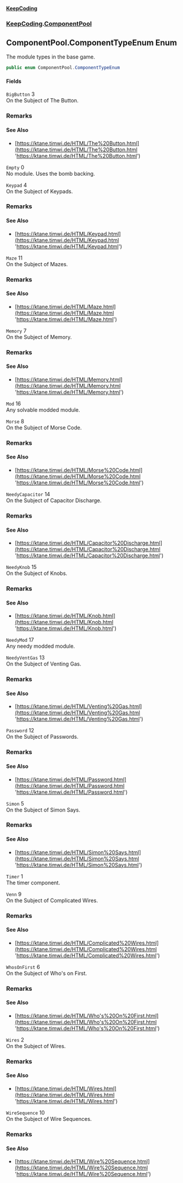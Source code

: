 #### [KeepCoding](index.md 'index')
### [KeepCoding](KeepCoding.md 'KeepCoding').[ComponentPool](ComponentPool.md 'KeepCoding.ComponentPool')
## ComponentPool.ComponentTypeEnum Enum
The module types in the base game.  
```csharp
public enum ComponentPool.ComponentTypeEnum

```
#### Fields
<a name='KeepCoding.ComponentPool.ComponentTypeEnum.BigButton'></a>
`BigButton` 3  
On the Subject of The Button.  
### Remarks
#### See Also
- [https://ktane.timwi.de/HTML/The%20Button.html](https://ktane.timwi.de/HTML/The%20Button.html 'https://ktane.timwi.de/HTML/The%20Button.html')
  
<a name='KeepCoding.ComponentPool.ComponentTypeEnum.Empty'></a>
`Empty` 0  
No module. Uses the bomb backing.  
  
<a name='KeepCoding.ComponentPool.ComponentTypeEnum.Keypad'></a>
`Keypad` 4  
On the Subject of Keypads.  
### Remarks
#### See Also
- [https://ktane.timwi.de/HTML/Keypad.html](https://ktane.timwi.de/HTML/Keypad.html 'https://ktane.timwi.de/HTML/Keypad.html')
  
<a name='KeepCoding.ComponentPool.ComponentTypeEnum.Maze'></a>
`Maze` 11  
On the Subject of Mazes.  
### Remarks
#### See Also
- [https://ktane.timwi.de/HTML/Maze.html](https://ktane.timwi.de/HTML/Maze.html 'https://ktane.timwi.de/HTML/Maze.html')
  
<a name='KeepCoding.ComponentPool.ComponentTypeEnum.Memory'></a>
`Memory` 7  
On the Subject of Memory.  
### Remarks
#### See Also
- [https://ktane.timwi.de/HTML/Memory.html](https://ktane.timwi.de/HTML/Memory.html 'https://ktane.timwi.de/HTML/Memory.html')
  
<a name='KeepCoding.ComponentPool.ComponentTypeEnum.Mod'></a>
`Mod` 16  
Any solvable modded module.  
  
<a name='KeepCoding.ComponentPool.ComponentTypeEnum.Morse'></a>
`Morse` 8  
On the Subject of Morse Code.  
### Remarks
#### See Also
- [https://ktane.timwi.de/HTML/Morse%20Code.html](https://ktane.timwi.de/HTML/Morse%20Code.html 'https://ktane.timwi.de/HTML/Morse%20Code.html')
  
<a name='KeepCoding.ComponentPool.ComponentTypeEnum.NeedyCapacitor'></a>
`NeedyCapacitor` 14  
On the Subject of Capacitor Discharge.  
### Remarks
#### See Also
- [https://ktane.timwi.de/HTML/Capacitor%20Discharge.html](https://ktane.timwi.de/HTML/Capacitor%20Discharge.html 'https://ktane.timwi.de/HTML/Capacitor%20Discharge.html')
  
<a name='KeepCoding.ComponentPool.ComponentTypeEnum.NeedyKnob'></a>
`NeedyKnob` 15  
On the Subject of Knobs.  
### Remarks
#### See Also
- [https://ktane.timwi.de/HTML/Knob.html](https://ktane.timwi.de/HTML/Knob.html 'https://ktane.timwi.de/HTML/Knob.html')
  
<a name='KeepCoding.ComponentPool.ComponentTypeEnum.NeedyMod'></a>
`NeedyMod` 17  
Any needy modded module.  
  
<a name='KeepCoding.ComponentPool.ComponentTypeEnum.NeedyVentGas'></a>
`NeedyVentGas` 13  
On the Subject of Venting Gas.  
### Remarks
#### See Also
- [https://ktane.timwi.de/HTML/Venting%20Gas.html](https://ktane.timwi.de/HTML/Venting%20Gas.html 'https://ktane.timwi.de/HTML/Venting%20Gas.html')
  
<a name='KeepCoding.ComponentPool.ComponentTypeEnum.Password'></a>
`Password` 12  
On the Subject of Passwords.  
### Remarks
#### See Also
- [https://ktane.timwi.de/HTML/Password.html](https://ktane.timwi.de/HTML/Password.html 'https://ktane.timwi.de/HTML/Password.html')
  
<a name='KeepCoding.ComponentPool.ComponentTypeEnum.Simon'></a>
`Simon` 5  
On the Subject of Simon Says.   
### Remarks
#### See Also
- [https://ktane.timwi.de/HTML/Simon%20Says.html](https://ktane.timwi.de/HTML/Simon%20Says.html 'https://ktane.timwi.de/HTML/Simon%20Says.html')
  
<a name='KeepCoding.ComponentPool.ComponentTypeEnum.Timer'></a>
`Timer` 1  
The timer component.  
  
<a name='KeepCoding.ComponentPool.ComponentTypeEnum.Venn'></a>
`Venn` 9  
On the Subject of Complicated Wires.  
### Remarks
#### See Also
- [https://ktane.timwi.de/HTML/Complicated%20Wires.html](https://ktane.timwi.de/HTML/Complicated%20Wires.html 'https://ktane.timwi.de/HTML/Complicated%20Wires.html')
  
<a name='KeepCoding.ComponentPool.ComponentTypeEnum.WhosOnFirst'></a>
`WhosOnFirst` 6  
On the Subject of Who's on First.  
### Remarks
#### See Also
- [https://ktane.timwi.de/HTML/Who's%20On%20First.html](https://ktane.timwi.de/HTML/Who's%20On%20First.html 'https://ktane.timwi.de/HTML/Who's%20On%20First.html')
  
<a name='KeepCoding.ComponentPool.ComponentTypeEnum.Wires'></a>
`Wires` 2  
On the Subject of Wires.  
### Remarks
#### See Also
- [https://ktane.timwi.de/HTML/Wires.html](https://ktane.timwi.de/HTML/Wires.html 'https://ktane.timwi.de/HTML/Wires.html')
  
<a name='KeepCoding.ComponentPool.ComponentTypeEnum.WireSequence'></a>
`WireSequence` 10  
On the Subject of Wire Sequences.  
### Remarks
#### See Also
- [https://ktane.timwi.de/HTML/Wire%20Sequence.html](https://ktane.timwi.de/HTML/Wire%20Sequence.html 'https://ktane.timwi.de/HTML/Wire%20Sequence.html')
  
